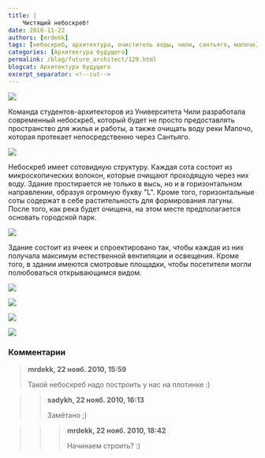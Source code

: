 ```yaml
---
title: |
    Чистящий небоскреб!
date: 2010-11-22
authors: [mrdekk]
tags: [небоскреб, архитектура, очиститель воды, чили, сантьяго, мапочо]
categories: [Архитектура будущего]
permalink: /blog/future_architect/129.html
blogcat: Архитектура будущего
excerpt_separator: <!--cut-->
---
```



![](http://itw66.ru/uploads/images/00/00/01/2010/11/22/8f1279.jpg)


Команда студентов-архитекторов из Университета Чили разработала современный небоскреб, который будет не просто предоставлять пространство для жилья и работы, а также очищать воду реки Мапочо, которая протекает непосредственно через Сантьяго.


<!--cut-->



![](http://itw66.ru/uploads/images/00/00/01/2010/11/22/e0d90d.jpg)


Небоскреб имеет сотовидную структуру. Каждая сота состоит из микроскопических волокон, которые очищают проходящую через них воду. Здание простирается не только в высь, но и в горизонтальном направлении, образуя огромную букву "L". Кроме того, горизонтальные соты содержат в себе растительность для формирования лагуны. После того, как река будет очищена, на этом месте предполагается основать городской парк.


![](http://itw66.ru/uploads/images/00/00/01/2010/11/22/8fbe4b.png)


Здание состоит из ячеек и спроектировано так, чтобы каждая из них получала максимум естественной вентиляции и освещения. Кроме того, в здании имеются смотровые площадки, чтобы посетители могли полюбоваться открывающимся видом.


![](http://itw66.ru/uploads/images/00/00/01/2010/11/22/e54119.jpg)


![](http://itw66.ru/uploads/images/00/00/01/2010/11/22/634ff1.jpg)


![](http://itw66.ru/uploads/images/00/00/01/2010/11/22/97d81b.jpg)


![](http://itw66.ru/uploads/images/00/00/01/2010/11/22/0be968.jpg)


### Комментарии

>**mrdekk, 22 нояб. 2010, 15:59**
>
>Такой небоскреб надо построить у нас на плотинке :)

>>**sadykh, 22 нояб. 2010, 16:13**
>>
>>Замётано ;)

>>>**mrdekk, 22 нояб. 2010, 18:42**
>>>
>>>Начинаем строить? :)
